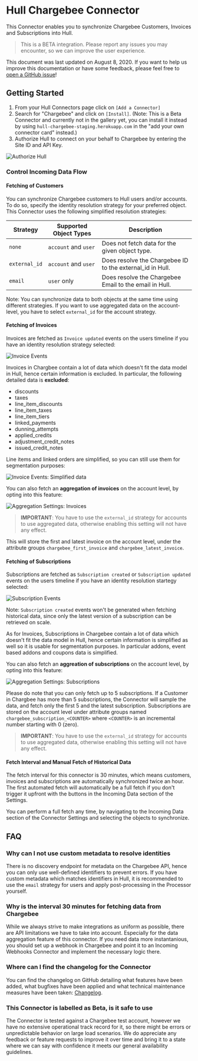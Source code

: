 # Hull Chargebee Connector

This Connector enables you to synchronize Chargebee Customers, Invoices and Subscriptions into Hull.

> This is a BETA integration. Please report any issues you may encounter, so we can improve the user experience.

This document was last updated on August 8, 2020. If you want to help us improve this documentation or have some feedback, please feel free to [open a GitHub issue](https://github.com/SMK1085/hull-chargebee/issues/new)!

## Getting Started

1. From your Hull Connectors page click on `[Add a Connector]`
2. Search for "Chargebee" and click on `[Install]`. (Note: This is a Beta Connector and currently not in the gallery yet, you can install it instead by using `hull-chargebee-staging.herokuapp.com` in the "add your own connector card" instead.)
3. Authorize Hull to connect on your behalf to Chargebee by entering the Site ID and API Key.

![Authorize Hull](./docs/getting_started_01.png)

### Control Incoming Data Flow

#### Fetching of Customers

You can synchronize Chargebee customers to Hull users and/or accounts. To do so, specify the identity resolution strategy for your preferred object. This Connector uses the following simplified resolution strategies:

| Strategy | Supported Object Types | Description |
| -------- | ---------------------- | ----------- |
| `none`   | `account` and `user`   | Does not fetch data for the given object type. |
| `external_id` | `account` and `user` | Does resolve the Chargebee ID to the external_id in Hull. |
| `email`  | `user` only            | Does resolve the Chargebee Email to the email in Hull. |

Note: You can synchronize data to both objects at the same time using different strategies. If you want to use aggregated data on the account-level, you have to select `external_id` for the account strategy.

#### Fetching of Invoices

Invoices are fetched as `Invoice updated` events on the users timeline if you have an identity resolution strategy selected:

![Invoice Events](./docs/incoming_data_01.png)

Invoices in Chargbee contain a lot of data which doesn't fit the data model in Hull, hence certain information is excluded. In particular, the following detailed data is **excluded**:

- discounts
- taxes
- line_item_discounts
- line_item_taxes
- line_item_tiers
- linked_payments
- dunning_attempts
- applied_credits
- adjustment_credit_notes
- issued_credit_notes

Line items and linked orders are simplified, so you can still use them for segmentation purposes:

![Invoice Events: Simplified data](./docs/incoming_data_02.png)

You can also fetch an **aggregation of invoices** on the account level, by opting into this feature:

![Aggregation Settings: Invoices](./docs/incoming_data_03.png)

> **IMPORTANT**: You have to use the `external_id` strategy for accounts to use aggregated data, otherwise enabling this setting will not have any effect.

This will store the first and latest invoice on the account level, under the attribute groups `chargebee_first_invoice` and `chargebee_latest_invoice`.

#### Fetching of Subscriptions

Subscriptions are fetched as `Subscription created` or `Subscription updated` events on the users timeline if you have an identity resolution startegy selected:

![Subscription Events](./docs/incoming_data_01.png)

Note: `Subscription created` events won't be generated when fetching historical data, since only the latest version of a subscription can be retrieved on scale.

As for Invoices, Subscriptions in Chargebee contain a lot of data which doesn't fit the data model in Hull, hence certain information is simplified as well so it is usable for segmentation purposes. In particular addons, event based addons and coupons data is simplified.

You can also fetch an **aggreation of subscriptions** on the account level, by opting into this feature:

![Aggregation Settings: Subscriptions](./docs/incoming_data_04.png)

Please do note that you can only fetch up to 5 subscriptions. If a Customer in Chargbee has more than 5 subscriptions, the Connector will sample the data, and fetch only the first 5 and the latest subscription. Subscriptions are stored on the account level under attribute groups named `chargebee_subscription_<COUNTER>` where `<COUNTER>` is an incremental number starting with 0 (zero).

> **IMPORTANT**: You have to use the `external_id` strategy for accounts to use aggregated data, otherwise enabling this setting will not have any effect.

#### Fetch Interval and Manual Fetch of Historical Data

The fetch interval for this connector is 30 minutes, which means customers, invoices and subscriptions are automatically synchronized twice an hour. The first automated fetch will automatically be a full fetch if you don't trigger it upfront with the buttons in the Incoming Data section of the Settings.

You can perform a full fetch any time, by navigating to the Incoming Data section of the Connector Settings and selecting the objects to synchronize.

## FAQ

### Why can I not use custom metadata to resolve identities

There is no discovery endpoint for metadata on the Chargebee API, hence you can only use well-defined identifiers to prevent errors. If you have custom metadata which matches identifiers in Hull, it is recommended to use the `email` strategy for users and apply post-processing in the Processor yourself.

### Why is the interval 30 minutes for fetching data from Chargebee

While we always strive to make integrations as uniform as possible, there are API limitations we have to take into account. Especially for the data aggregation feature of this connector. If you need data more instantanious, you should set up a webhook in Chargebee and point it to an Incoming Webhooks Connector and implement the necessary logic there.

### Where can I find the changelog for the Connector

You can find the changelog on GitHub detailing what features have been added, what bugfixes have been applied and what technical maintenance measures have been taken: [Changelog](https://github.com/SMK1085/hull-chargebee/blob/master/CHANGELOG.md).

### This Connector is labelled as Beta, is it safe to use

The Connector is tested against a Chargebee test account, however we have no extensive operational track record for it, so there might be errors or unpredictable behavior on large load scenarios. We do appreciate any feedback or feature requests to improve it over time and bring it to a state where we can say with confidence it meets our general availability guidelines.

